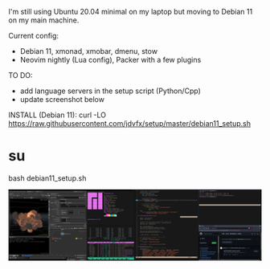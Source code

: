 I'm still using Ubuntu 20.04 minimal on my laptop
but moving to Debian 11 on my main machine.

Current config:
- Debian 11, xmonad, xmobar, dmenu, stow
- Neovim nightly (Lua config), Packer with a few plugins

TO DO:
- add language servers in the setup script (Python/Cpp)
- update screenshot below

INSTALL (Debian 11):
curl -LO https://raw.githubusercontent.com/jdvfx/setup/master/debian11_setup.sh
# su
bash debian11_setup.sh


![xmonad desktop](https://github.com/jdvfx/setup/blob/master/xmonad_screenshot.png)

